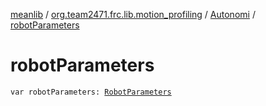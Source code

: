 [meanlib](../../index.md) / [org.team2471.frc.lib.motion_profiling](../index.md) / [Autonomi](index.md) / [robotParameters](./robot-parameters.md)

# robotParameters

`var robotParameters: `[`RobotParameters`](../../org.team2471.frc.lib.motion_profiling.following/-robot-parameters/index.md)